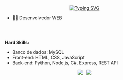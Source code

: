 <div align="center">
  <a href="https://git.io/typing-svg">
    <img src="https://readme-typing-svg.herokuapp.com?font=star+jedirs&size=35&pause=1000&color=FFFF00C&vCenter=true&width=600&height=70&lines=Hello+I'm+Marcelo+Silva;Development+student+WeB;" alt="Typing SVG">
  </a>
</div>

- 👨‍💻 Desenvolvedor WEB
<br>
<br>

**Hard Skills:**
- Banco de dados: MySQL
- Front-end: HTML, CSS, JavaScript
- Back-end: Python, Node.js, C#, Express, REST API

<div style="display: flex; justify-content: center; align-items: center;">
  <a href="https://br.linkedin.com/in/marcelo-augusto-da-silva-48a294246?original_referer=https%3A%2F%2Fwww.google.com%2F" target="_blank">
    <img src="https://img.shields.io/badge/-LinkedIn-%230077B5?style=for-the-badge&logo=linkedin&logoColor=white" target="_blank" style="margin-right: 10px;">
  </a> 
  <a href="https://github.com/marcelo-silva" target="_blank">
    <img src="https://img.shields.io/badge/-GitHub-181717?style=for-the-badge&logo=github&logoColor=white" target="_blank">
  </a>
</div>
